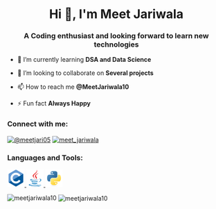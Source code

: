 <h1 align="center">Hi 👋, I'm Meet Jariwala</h1>
<h3 align="center">A Coding enthusiast and looking forward to learn new technologies</h3>

- 🌱 I’m currently learning **DSA and Data Science**

- 👯 I’m looking to collaborate on **Several projects**

- 📫 How to reach me **@MeetJariwala10**

- ⚡ Fun fact **Always Happy**

<h3 align="left">Connect with me:</h3>
<p align="left">
<a href="https://medium.com/@meetjari05" target="blank"><img align="center" src="https://raw.githubusercontent.com/rahuldkjain/github-profile-readme-generator/master/src/images/icons/Social/medium.svg" alt="@meetjari05" height="30" width="40" /></a>
<a href="https://www.codechef.com/users/meet_jariwala" target="blank"><img align="center" src="https://cdn.jsdelivr.net/npm/simple-icons@3.1.0/icons/codechef.svg" alt="meet_jariwala" height="30" width="40" /></a>
</p>

<h3 align="left">Languages and Tools:</h3>
<p align="left"> <a href="https://www.cprogramming.com/" target="_blank" rel="noreferrer"> <img src="https://raw.githubusercontent.com/devicons/devicon/master/icons/c/c-original.svg" alt="c" width="40" height="40"/> </a> <a href="https://www.java.com" target="_blank" rel="noreferrer"> <img src="https://raw.githubusercontent.com/devicons/devicon/master/icons/java/java-original.svg" alt="java" width="40" height="40"/> </a> <a href="https://www.python.org" target="_blank" rel="noreferrer"> <img src="https://raw.githubusercontent.com/devicons/devicon/master/icons/python/python-original.svg" alt="python" width="40" height="40"/> </a> </p>

<p><img align="left" src="https://github-readme-stats.vercel.app/api/top-langs?username=meetjariwala10&show_icons=true&locale=en&layout=compact" alt="meetjariwala10" /></p>

<p>&nbsp;<img align="center" src="https://github-readme-stats.vercel.app/api?username=meetjariwala10&show_icons=true&locale=en" alt="meetjariwala10" /></p>
